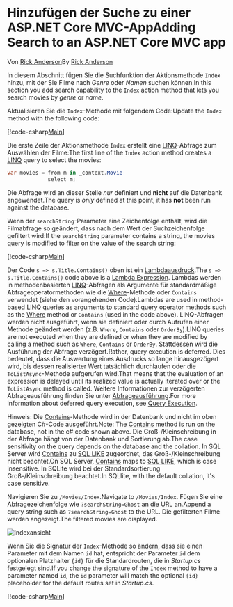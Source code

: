 # <a name="adding-search-to-an-aspnet-core-mvc-app"></a><span data-ttu-id="15508-101">Hinzufügen der Suche zu einer ASP.NET Core MVC-App</span><span class="sxs-lookup"><span data-stu-id="15508-101">Adding Search to an ASP.NET Core MVC app</span></span>

<span data-ttu-id="15508-102">Von [Rick Anderson](https://twitter.com/RickAndMSFT)</span><span class="sxs-lookup"><span data-stu-id="15508-102">By [Rick Anderson](https://twitter.com/RickAndMSFT)</span></span>

<span data-ttu-id="15508-103">In diesem Abschnitt fügen Sie die Suchfunktion der Aktionsmethode `Index` hinzu, mit der Sie Filme nach *Genre* oder *Namen* suchen können.</span><span class="sxs-lookup"><span data-stu-id="15508-103">In this section you add search capability to the `Index` action method that lets you search movies by *genre* or *name*.</span></span>

<span data-ttu-id="15508-104">Aktualisieren Sie die `Index`-Methode mit folgendem Code:</span><span class="sxs-lookup"><span data-stu-id="15508-104">Update the `Index` method with the following code:</span></span>
<!--
[!code-html[Main](../../tutorials/first-mvc-app/start-mvc/sample/MvcMovie/Views/Shared/_Layout.cshtml?highlight=7,31)]
-->

[!code-csharp[Main](../../tutorials/first-mvc-app/start-mvc/sample/MvcMovie/Controllers/MoviesController.cs?name=snippet_1stSearch)]

<span data-ttu-id="15508-105">Die erste Zeile der Aktionsmethode `Index` erstellt eine [LINQ](https://docs.microsoft.com/dotnet/standard/using-linq)-Abfrage zum Auswählen der Filme:</span><span class="sxs-lookup"><span data-stu-id="15508-105">The first line of the `Index` action method creates a [LINQ](https://docs.microsoft.com/dotnet/standard/using-linq) query to select the movies:</span></span>

```csharp
var movies = from m in _context.Movie
             select m;
```

<span data-ttu-id="15508-106">Die Abfrage wird an dieser Stelle *nur* definiert und **nicht** auf die Datenbank angewendet.</span><span class="sxs-lookup"><span data-stu-id="15508-106">The query is *only* defined at this point, it has **not** been run against the database.</span></span>

<span data-ttu-id="15508-107">Wenn der `searchString`-Parameter eine Zeichenfolge enthält, wird die Filmabfrage so geändert, dass nach dem Wert der Suchzeichenfolge gefiltert wird:</span><span class="sxs-lookup"><span data-stu-id="15508-107">If the `searchString` parameter contains a string, the movies query is modified to filter on the value of the search string:</span></span>

[!code-csharp[Main](../../tutorials/first-mvc-app/start-mvc/sample/MvcMovie/Controllers/MoviesController.cs?name=snippet_SearchNull2)]

<span data-ttu-id="15508-108">Der Code `s => s.Title.Contains()` oben ist ein [Lambdaausdruck](https://docs.microsoft.com/dotnet/csharp/programming-guide/statements-expressions-operators/lambda-expressions).</span><span class="sxs-lookup"><span data-stu-id="15508-108">The `s => s.Title.Contains()` code above is a [Lambda Expression](https://docs.microsoft.com/dotnet/csharp/programming-guide/statements-expressions-operators/lambda-expressions).</span></span> <span data-ttu-id="15508-109">Lambdas werden in methodenbasierten [LINQ](https://docs.microsoft.com/dotnet/standard/using-linq)-Abfragen als Argumente für standardmäßige Abfrageoperatormethoden wie die [Where](https://docs.microsoft.com//dotnet/api/system.linq.enumerable.where)-Methode oder `Contains` verwendet (siehe den vorangehenden Code).</span><span class="sxs-lookup"><span data-stu-id="15508-109">Lambdas are used in method-based [LINQ](https://docs.microsoft.com/dotnet/standard/using-linq) queries as arguments to standard query operator methods such as the [Where](https://docs.microsoft.com//dotnet/api/system.linq.enumerable.where) method or `Contains` (used in the code above).</span></span> <span data-ttu-id="15508-110">LINQ-Abfragen werden nicht ausgeführt, wenn sie definiert oder durch Aufrufen einer Methode geändert werden (z.B. `Where`, `Contains` oder `OrderBy`).</span><span class="sxs-lookup"><span data-stu-id="15508-110">LINQ queries are not executed when they are defined or when they are modified by calling a method such as `Where`, `Contains`  or `OrderBy`.</span></span> <span data-ttu-id="15508-111">Stattdessen wird die Ausführung der Abfrage verzögert.</span><span class="sxs-lookup"><span data-stu-id="15508-111">Rather, query execution is deferred.</span></span>  <span data-ttu-id="15508-112">Dies bedeutet, dass die Auswertung eines Ausdrucks so lange hinausgezögert wird, bis dessen realisierter Wert tatsächlich durchlaufen oder die `ToListAsync`-Methode aufgerufen wird.</span><span class="sxs-lookup"><span data-stu-id="15508-112">That means that the evaluation of an expression is delayed until its realized value is actually iterated over or the `ToListAsync` method is called.</span></span> <span data-ttu-id="15508-113">Weitere Informationen zur verzögerten Abfrageausführung finden Sie unter [Abfrageausführung](https://docs.microsoft.com/dotnet/framework/data/adonet/ef/language-reference/query-execution).</span><span class="sxs-lookup"><span data-stu-id="15508-113">For more information about deferred query execution, see [Query Execution](https://docs.microsoft.com/dotnet/framework/data/adonet/ef/language-reference/query-execution).</span></span>

<span data-ttu-id="15508-114">Hinweis: Die [Contains](https://docs.microsoft.com//dotnet/api/system.data.objects.dataclasses.entitycollection-1.contains)-Methode wird in der Datenbank und nicht im oben gezeigten C#-Code ausgeführt.</span><span class="sxs-lookup"><span data-stu-id="15508-114">Note: The [Contains](https://docs.microsoft.com//dotnet/api/system.data.objects.dataclasses.entitycollection-1.contains) method is run on the database, not in the c# code shown above.</span></span> <span data-ttu-id="15508-115">Die Groß-/Kleinschreibung in der Abfrage hängt von der Datenbank und Sortierung ab.</span><span class="sxs-lookup"><span data-stu-id="15508-115">The case sensitivity on the query depends on the database and the collation.</span></span> <span data-ttu-id="15508-116">In SQL Server wird [Contains](https://docs.microsoft.com//dotnet/api/system.data.objects.dataclasses.entitycollection-1.contains) zu [SQL LIKE](https://docs.microsoft.com/sql/t-sql/language-elements/like-transact-sql) zugeordnet, das Groß-/Kleinschreibung nicht beachtet.</span><span class="sxs-lookup"><span data-stu-id="15508-116">On SQL Server, [Contains](https://docs.microsoft.com//dotnet/api/system.data.objects.dataclasses.entitycollection-1.contains) maps to [SQL LIKE](https://docs.microsoft.com/sql/t-sql/language-elements/like-transact-sql), which is case insensitive.</span></span> <span data-ttu-id="15508-117">In SQLite wird bei der Standardsortierung Groß-/Kleinschreibung beachtet.</span><span class="sxs-lookup"><span data-stu-id="15508-117">In SQLlite, with the default collation, it's case sensitive.</span></span>

<span data-ttu-id="15508-118">Navigieren Sie zu `/Movies/Index`.</span><span class="sxs-lookup"><span data-stu-id="15508-118">Navigate to `/Movies/Index`.</span></span> <span data-ttu-id="15508-119">Fügen Sie eine Abfragezeichenfolge wie `?searchString=Ghost` an die URL an.</span><span class="sxs-lookup"><span data-stu-id="15508-119">Append a query string such as `?searchString=Ghost` to the URL.</span></span> <span data-ttu-id="15508-120">Die gefilterten Filme werden angezeigt.</span><span class="sxs-lookup"><span data-stu-id="15508-120">The filtered movies are displayed.</span></span>

![Indexansicht](../../tutorials/first-mvc-app/search/_static/ghost.png)

<span data-ttu-id="15508-122">Wenn Sie die Signatur der `Index`-Methode so ändern, dass sie einen Parameter mit dem Namen `id` hat, entspricht der Parameter `id` dem optionalen Platzhalter `{id}` für die Standardrouten, die in *Startup.cs* festgelegt sind.</span><span class="sxs-lookup"><span data-stu-id="15508-122">If you change the signature of the `Index` method to have a parameter named `id`, the `id` parameter will match the optional `{id}` placeholder for the default routes set in *Startup.cs*.</span></span>

[!code-csharp[Main](../../tutorials/first-mvc-app/start-mvc/sample/MvcMovie/Startup.cs?highlight=5&name=snippet_1)]
